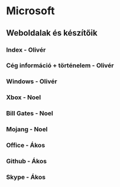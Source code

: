 # Microsoft

## Weboldalak és készítőik
### Index - Olivér
### Cég információ + történelem - Olivér
### Windows - Olivér
### Xbox - Noel
### Bill Gates - Noel
### Mojang - Noel
### Office - Ákos
### Github - Ákos
### Skype - Ákos